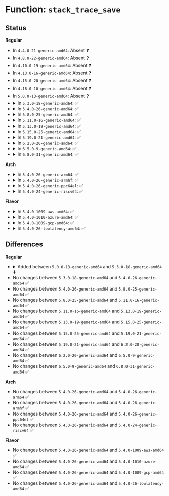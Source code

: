 # Function: <code>stack_trace_save</code>

## Status
<b>Regular</b>
<ul>
<li>
In <code>4.4.0-21-generic-amd64</code>: Absent ❓
</li>
<li>
In <code>4.8.0-22-generic-amd64</code>: Absent ❓
</li>
<li>
In <code>4.10.0-19-generic-amd64</code>: Absent ❓
</li>
<li>
In <code>4.13.0-16-generic-amd64</code>: Absent ❓
</li>
<li>
In <code>4.15.0-20-generic-amd64</code>: Absent ❓
</li>
<li>
In <code>4.18.0-10-generic-amd64</code>: Absent ❓
</li>
<li>
In <code>5.0.0-13-generic-amd64</code>: Absent ❓
</li>
<li>
<details>
<summary>In <code>5.3.0-18-generic-amd64</code>: ✅</summary>

```c
unsigned int stack_trace_save(long unsigned int * store, unsigned int size, unsigned int skipnr)
```

```json
{
  "name": "stack_trace_save",
  "collision_type": "Unique Global",
  "inline_type": "No",
  "funcs": [
    {
      "addr": 18446744071580048704,
      "name": "stack_trace_save",
      "external": true,
      "loc": "kernel/stacktrace.c:113",
      "file": "kernel/stacktrace.c",
      "inline": "seen, unknown",
      "caller_inline": [],
      "caller_func": [
        "kernel/trace/trace.c:__ftrace_trace_stack",
        "kernel/trace/trace_stack.c:stack_trace_call",
        "kernel/trace/trace_events_hist.c:event_hist_trigger",
        "mm/slub.c:set_track"
      ]
    }
  ],
  "symbols": [
    {
      "addr": 18446744071580048704,
      "name": "stack_trace_save",
      "section": ".text",
      "bind": "STB_GLOBAL",
      "size": 101
    }
  ]
}
```
</details>
</li>
<li>
<details>
<summary>In <code>5.4.0-26-generic-amd64</code>: ✅</summary>

```c
unsigned int stack_trace_save(long unsigned int * store, unsigned int size, unsigned int skipnr)
```

```json
{
  "name": "stack_trace_save",
  "collision_type": "Unique Global",
  "inline_type": "No",
  "funcs": [
    {
      "addr": 18446744071580097808,
      "name": "stack_trace_save",
      "external": true,
      "loc": "kernel/stacktrace.c:113",
      "file": "kernel/stacktrace.c",
      "inline": "seen, unknown",
      "caller_inline": [],
      "caller_func": [
        "kernel/trace/trace.c:__ftrace_trace_stack",
        "kernel/trace/trace_stack.c:stack_trace_call",
        "kernel/trace/trace_events_hist.c:event_hist_trigger",
        "mm/slub.c:set_track"
      ]
    }
  ],
  "symbols": [
    {
      "addr": 18446744071580097808,
      "name": "stack_trace_save",
      "section": ".text",
      "bind": "STB_GLOBAL",
      "size": 101
    }
  ]
}
```
</details>
</li>
<li>
<details>
<summary>In <code>5.8.0-25-generic-amd64</code>: ✅</summary>

```c
unsigned int stack_trace_save(long unsigned int * store, unsigned int size, unsigned int skipnr)
```

```json
{
  "name": "stack_trace_save",
  "collision_type": "Unique Global",
  "inline_type": "No",
  "funcs": [
    {
      "addr": 18446744071580160304,
      "name": "stack_trace_save",
      "external": true,
      "loc": "kernel/stacktrace.c:113",
      "file": "kernel/stacktrace.c",
      "inline": "seen, unknown",
      "caller_inline": [],
      "caller_func": [
        "kernel/trace/trace.c:__ftrace_trace_stack",
        "kernel/trace/trace_stack.c:check_stack",
        "kernel/trace/trace_events_hist.c:event_hist_trigger"
      ]
    }
  ],
  "symbols": [
    {
      "addr": 18446744071580160304,
      "name": "stack_trace_save",
      "section": ".text",
      "bind": "STB_GLOBAL",
      "size": 101
    }
  ]
}
```
</details>
</li>
<li>
<details>
<summary>In <code>5.11.0-16-generic-amd64</code>: ✅</summary>

```c
unsigned int stack_trace_save(long unsigned int * store, unsigned int size, unsigned int skipnr)
```

```json
{
  "name": "stack_trace_save",
  "collision_type": "Unique Global",
  "inline_type": "No",
  "funcs": [
    {
      "addr": 18446744071580144592,
      "name": "stack_trace_save",
      "external": true,
      "loc": "kernel/stacktrace.c:111",
      "file": "kernel/stacktrace.c",
      "inline": "seen, unknown",
      "caller_inline": [],
      "caller_func": [
        "kernel/trace/trace.c:__ftrace_trace_stack",
        "kernel/trace/trace_stack.c:check_stack",
        "kernel/trace/trace_events_hist.c:event_hist_trigger"
      ]
    }
  ],
  "symbols": [
    {
      "addr": 18446744071580144592,
      "name": "stack_trace_save",
      "section": ".text",
      "bind": "STB_GLOBAL",
      "size": 101
    }
  ]
}
```
</details>
</li>
<li>
<details>
<summary>In <code>5.13.0-19-generic-amd64</code>: ✅</summary>

```c
unsigned int stack_trace_save(long unsigned int * store, unsigned int size, unsigned int skipnr)
```

```json
{
  "name": "stack_trace_save",
  "collision_type": "Unique Global",
  "inline_type": "No",
  "funcs": [
    {
      "addr": 18446744071580149280,
      "name": "stack_trace_save",
      "external": true,
      "loc": "kernel/stacktrace.c:111",
      "file": "kernel/stacktrace.c",
      "inline": "seen, unknown",
      "caller_inline": [],
      "caller_func": [
        "kernel/trace/trace.c:__ftrace_trace_stack",
        "kernel/trace/trace_stack.c:check_stack",
        "kernel/trace/trace_events_hist.c:event_hist_trigger"
      ]
    }
  ],
  "symbols": [
    {
      "addr": 18446744071580149280,
      "name": "stack_trace_save",
      "section": ".text",
      "bind": "STB_GLOBAL",
      "size": 101
    }
  ]
}
```
</details>
</li>
<li>
<details>
<summary>In <code>5.15.0-25-generic-amd64</code>: ✅</summary>

```c
unsigned int stack_trace_save(long unsigned int * store, unsigned int size, unsigned int skipnr)
```

```json
{
  "name": "stack_trace_save",
  "collision_type": "Unique Global",
  "inline_type": "No",
  "funcs": [
    {
      "addr": 18446744071580293808,
      "name": "stack_trace_save",
      "external": true,
      "loc": "kernel/stacktrace.c:111",
      "file": "kernel/stacktrace.c",
      "inline": "seen, unknown",
      "caller_inline": [],
      "caller_func": [
        "kernel/trace/trace.c:__ftrace_trace_stack",
        "kernel/trace/trace_stack.c:check_stack",
        "kernel/trace/trace_events_hist.c:event_hist_trigger",
        "mm/kfence/core.c:metadata_update_state",
        "mm/kfence/report.c:kfence_report_error"
      ]
    }
  ],
  "symbols": [
    {
      "addr": 18446744071580293808,
      "name": "stack_trace_save",
      "section": ".text",
      "bind": "STB_GLOBAL",
      "size": 101
    }
  ]
}
```
</details>
</li>
<li>
<details>
<summary>In <code>5.19.0-21-generic-amd64</code>: ✅</summary>

```c
unsigned int stack_trace_save(long unsigned int * store, unsigned int size, unsigned int skipnr)
```

```json
{
  "name": "stack_trace_save",
  "collision_type": "Unique Global",
  "inline_type": "No",
  "funcs": [
    {
      "addr": 18446744071580502384,
      "name": "stack_trace_save",
      "external": true,
      "loc": "kernel/stacktrace.c:112",
      "file": "kernel/stacktrace.c",
      "inline": "seen, unknown",
      "caller_inline": [],
      "caller_func": [
        "kernel/trace/trace.c:__ftrace_trace_stack",
        "kernel/trace/trace_stack.c:check_stack",
        "kernel/trace/trace_events_hist.c:event_hist_trigger",
        "mm/slub.c:set_track_prepare",
        "mm/kfence/core.c:__kfence_alloc",
        "mm/kfence/core.c:metadata_update_state",
        "mm/kfence/report.c:kfence_report_error"
      ]
    }
  ],
  "symbols": [
    {
      "addr": 18446744071580502384,
      "name": "stack_trace_save",
      "section": ".text",
      "bind": "STB_GLOBAL",
      "size": 113
    }
  ]
}
```
</details>
</li>
<li>
<details>
<summary>In <code>6.2.0-20-generic-amd64</code>: ✅</summary>

```c
unsigned int stack_trace_save(long unsigned int * store, unsigned int size, unsigned int skipnr)
```

```json
{
  "name": "stack_trace_save",
  "collision_type": "Unique Global",
  "inline_type": "No",
  "funcs": [
    {
      "addr": 18446744071580755408,
      "name": "stack_trace_save",
      "external": true,
      "loc": "kernel/stacktrace.c:112",
      "file": "kernel/stacktrace.c",
      "inline": "seen, unknown",
      "caller_inline": [],
      "caller_func": [
        "kernel/trace/trace.c:__ftrace_trace_stack",
        "kernel/trace/trace_stack.c:check_stack",
        "kernel/trace/trace_events_hist.c:event_hist_trigger",
        "mm/slub.c:set_track_prepare",
        "mm/kfence/core.c:__kfence_alloc",
        "mm/kfence/core.c:metadata_update_state",
        "mm/kfence/report.c:kfence_report_error"
      ]
    }
  ],
  "symbols": [
    {
      "addr": 18446744071580755408,
      "name": "stack_trace_save",
      "section": ".text",
      "bind": "STB_GLOBAL",
      "size": 113
    }
  ]
}
```
</details>
</li>
<li>
<details>
<summary>In <code>6.5.0-9-generic-amd64</code>: ✅</summary>

```c
unsigned int stack_trace_save(long unsigned int * store, unsigned int size, unsigned int skipnr)
```

```json
{
  "name": "stack_trace_save",
  "collision_type": "Unique Global",
  "inline_type": "No",
  "funcs": [
    {
      "addr": 18446744071580838080,
      "name": "stack_trace_save",
      "external": true,
      "loc": "kernel/stacktrace.c:112",
      "file": "kernel/stacktrace.c",
      "inline": "seen, unknown",
      "caller_inline": [],
      "caller_func": [
        "kernel/trace/trace.c:__ftrace_trace_stack",
        "kernel/trace/trace_osnoise.c:timerlat_irq",
        "kernel/trace/trace_osnoise.c:timerlat_irq",
        "kernel/trace/trace_stack.c:check_stack",
        "kernel/trace/trace_events_hist.c:event_hist_trigger",
        "kernel/trace/trace_events_hist.c:hist_trigger_elt_update",
        "kernel/trace/trace_events_hist.c:__update_field_vars",
        "mm/slub.c:set_track_prepare",
        "mm/kfence/core.c:__kfence_alloc",
        "mm/kfence/core.c:metadata_update_state",
        "mm/kfence/report.c:kfence_report_error"
      ]
    }
  ],
  "symbols": [
    {
      "addr": 18446744071580838080,
      "name": "stack_trace_save",
      "section": ".text",
      "bind": "STB_GLOBAL",
      "size": 113
    }
  ]
}
```
</details>
</li>
<li>
<details>
<summary>In <code>6.8.0-31-generic-amd64</code>: ✅</summary>

```c
unsigned int stack_trace_save(long unsigned int * store, unsigned int size, unsigned int skipnr)
```

```json
{
  "name": "stack_trace_save",
  "collision_type": "Unique Global",
  "inline_type": "No",
  "funcs": [
    {
      "addr": 18446744071580927504,
      "name": "stack_trace_save",
      "external": true,
      "loc": "kernel/stacktrace.c:112",
      "file": "kernel/stacktrace.c",
      "inline": "seen, unknown",
      "caller_inline": [],
      "caller_func": [
        "kernel/trace/trace.c:__ftrace_trace_stack",
        "kernel/trace/trace_osnoise.c:timerlat_irq",
        "kernel/trace/trace_osnoise.c:timerlat_irq",
        "kernel/trace/trace_stack.c:check_stack",
        "kernel/trace/trace_events_hist.c:event_hist_trigger",
        "kernel/trace/trace_events_hist.c:hist_trigger_elt_update",
        "kernel/trace/trace_events_hist.c:__update_field_vars",
        "mm/slub.c:set_track_prepare",
        "mm/kfence/core.c:__kfence_alloc",
        "mm/kfence/core.c:metadata_update_state",
        "mm/kfence/report.c:kfence_report_error"
      ]
    }
  ],
  "symbols": [
    {
      "addr": 18446744071580927504,
      "name": "stack_trace_save",
      "section": ".text",
      "bind": "STB_GLOBAL",
      "size": 113
    }
  ]
}
```
</details>
</li>
</ul>
<b>Arch</b>
<ul>
<li>
<details>
<summary>In <code>5.4.0-26-generic-arm64</code>: ✅</summary>

```c
unsigned int stack_trace_save(long unsigned int * store, unsigned int size, unsigned int skipnr)
```

```json
{
  "name": "stack_trace_save",
  "collision_type": "Unique Global",
  "inline_type": "No",
  "funcs": [
    {
      "addr": 18446603336491308960,
      "name": "stack_trace_save",
      "external": true,
      "loc": "kernel/stacktrace.c:272",
      "file": "kernel/stacktrace.c",
      "inline": "seen, unknown",
      "caller_inline": [],
      "caller_func": [
        "kernel/trace/trace.c:__ftrace_trace_stack",
        "kernel/trace/trace_stack.c:stack_trace_call",
        "kernel/trace/trace_events_hist.c:event_hist_trigger",
        "mm/slub.c:set_track"
      ]
    }
  ],
  "symbols": [
    {
      "addr": 18446603336491308960,
      "name": "stack_trace_save",
      "section": ".text",
      "bind": "STB_GLOBAL",
      "size": 120
    }
  ]
}
```
</details>
</li>
<li>
<details>
<summary>In <code>5.4.0-26-generic-armhf</code>: ✅</summary>

```c
unsigned int stack_trace_save(long unsigned int * store, unsigned int size, unsigned int skipnr)
```

```json
{
  "name": "stack_trace_save",
  "collision_type": "Unique Global",
  "inline_type": "No",
  "funcs": [
    {
      "addr": 3225305536,
      "name": "stack_trace_save",
      "external": true,
      "loc": "kernel/stacktrace.c:272",
      "file": "kernel/stacktrace.c",
      "inline": "seen, unknown",
      "caller_inline": [],
      "caller_func": [
        "kernel/trace/trace.c:__ftrace_trace_stack",
        "kernel/trace/trace_stack.c:stack_trace_call",
        "mm/slub.c:set_track"
      ]
    }
  ],
  "symbols": [
    {
      "addr": 3225305536,
      "name": "stack_trace_save",
      "section": ".text",
      "bind": "STB_GLOBAL",
      "size": 120
    }
  ]
}
```
</details>
</li>
<li>
<details>
<summary>In <code>5.4.0-26-generic-ppc64el</code>: ✅</summary>

```c
unsigned int stack_trace_save(long unsigned int * store, unsigned int size, unsigned int skipnr)
```

```json
{
  "name": "stack_trace_save",
  "collision_type": "Unique Global",
  "inline_type": "No",
  "funcs": [
    {
      "addr": 13835058055284234608,
      "name": "stack_trace_save",
      "external": true,
      "loc": "kernel/stacktrace.c:272",
      "file": "kernel/stacktrace.c",
      "inline": "seen, unknown",
      "caller_inline": [],
      "caller_func": [
        "arch/powerpc/kernel/eeh_event.c:__eeh_send_failure_event",
        "kernel/trace/trace.c:__ftrace_trace_stack",
        "kernel/trace/trace_stack.c:stack_trace_call",
        "kernel/trace/trace_events_hist.c:event_hist_trigger",
        "mm/slub.c:set_track"
      ]
    }
  ],
  "symbols": [
    {
      "addr": 13835058055284234608,
      "name": "stack_trace_save",
      "section": ".text",
      "bind": "STB_GLOBAL",
      "size": 132
    }
  ]
}
```
</details>
</li>
<li>
<details>
<summary>In <code>5.4.0-24-generic-riscv64</code>: ✅</summary>

```c
unsigned int stack_trace_save(long unsigned int * store, unsigned int size, unsigned int skipnr)
```

```json
{
  "name": "stack_trace_save",
  "collision_type": "Unique Global",
  "inline_type": "No",
  "funcs": [
    {
      "addr": 18446743936271818184,
      "name": "stack_trace_save",
      "external": true,
      "loc": "kernel/stacktrace.c:272",
      "file": "kernel/stacktrace.c",
      "inline": "seen, unknown",
      "caller_inline": [],
      "caller_func": [
        "kernel/trace/trace.c:__ftrace_trace_stack",
        "kernel/trace/trace_stack.c:stack_trace_call",
        "mm/slub.c:set_track"
      ]
    }
  ],
  "symbols": [
    {
      "addr": 18446743936271818184,
      "name": "stack_trace_save",
      "section": ".text",
      "bind": "STB_GLOBAL",
      "size": 82
    }
  ]
}
```
</details>
</li>
</ul>
<b>Flavor</b>
<ul>
<li>
<details>
<summary>In <code>5.4.0-1009-aws-amd64</code>: ✅</summary>

```c
unsigned int stack_trace_save(long unsigned int * store, unsigned int size, unsigned int skipnr)
```

```json
{
  "name": "stack_trace_save",
  "collision_type": "Unique Global",
  "inline_type": "No",
  "funcs": [
    {
      "addr": 18446744071580067008,
      "name": "stack_trace_save",
      "external": true,
      "loc": "kernel/stacktrace.c:113",
      "file": "kernel/stacktrace.c",
      "inline": "seen, unknown",
      "caller_inline": [],
      "caller_func": [
        "kernel/trace/trace.c:__ftrace_trace_stack",
        "kernel/trace/trace_stack.c:stack_trace_call",
        "kernel/trace/trace_events_hist.c:event_hist_trigger",
        "mm/slub.c:set_track"
      ]
    }
  ],
  "symbols": [
    {
      "addr": 18446744071580067008,
      "name": "stack_trace_save",
      "section": ".text",
      "bind": "STB_GLOBAL",
      "size": 101
    }
  ]
}
```
</details>
</li>
<li>
<details>
<summary>In <code>5.4.0-1010-azure-amd64</code>: ✅</summary>

```c
unsigned int stack_trace_save(long unsigned int * store, unsigned int size, unsigned int skipnr)
```

```json
{
  "name": "stack_trace_save",
  "collision_type": "Unique Global",
  "inline_type": "No",
  "funcs": [
    {
      "addr": 18446744071580011824,
      "name": "stack_trace_save",
      "external": true,
      "loc": "kernel/stacktrace.c:113",
      "file": "kernel/stacktrace.c",
      "inline": "seen, unknown",
      "caller_inline": [],
      "caller_func": [
        "kernel/trace/trace.c:__ftrace_trace_stack",
        "kernel/trace/trace_stack.c:stack_trace_call",
        "kernel/trace/trace_events_hist.c:event_hist_trigger",
        "mm/slub.c:set_track"
      ]
    }
  ],
  "symbols": [
    {
      "addr": 18446744071580011824,
      "name": "stack_trace_save",
      "section": ".text",
      "bind": "STB_GLOBAL",
      "size": 101
    }
  ]
}
```
</details>
</li>
<li>
<details>
<summary>In <code>5.4.0-1009-gcp-amd64</code>: ✅</summary>

```c
unsigned int stack_trace_save(long unsigned int * store, unsigned int size, unsigned int skipnr)
```

```json
{
  "name": "stack_trace_save",
  "collision_type": "Unique Global",
  "inline_type": "No",
  "funcs": [
    {
      "addr": 18446744071580058080,
      "name": "stack_trace_save",
      "external": true,
      "loc": "kernel/stacktrace.c:113",
      "file": "kernel/stacktrace.c",
      "inline": "seen, unknown",
      "caller_inline": [],
      "caller_func": [
        "kernel/trace/trace.c:__ftrace_trace_stack",
        "kernel/trace/trace_stack.c:stack_trace_call",
        "kernel/trace/trace_events_hist.c:event_hist_trigger",
        "mm/slub.c:set_track"
      ]
    }
  ],
  "symbols": [
    {
      "addr": 18446744071580058080,
      "name": "stack_trace_save",
      "section": ".text",
      "bind": "STB_GLOBAL",
      "size": 101
    }
  ]
}
```
</details>
</li>
<li>
<details>
<summary>In <code>5.4.0-26-lowlatency-amd64</code>: ✅</summary>

```c
unsigned int stack_trace_save(long unsigned int * store, unsigned int size, unsigned int skipnr)
```

```json
{
  "name": "stack_trace_save",
  "collision_type": "Unique Global",
  "inline_type": "No",
  "funcs": [
    {
      "addr": 18446744071580108912,
      "name": "stack_trace_save",
      "external": true,
      "loc": "kernel/stacktrace.c:113",
      "file": "kernel/stacktrace.c",
      "inline": "seen, unknown",
      "caller_inline": [],
      "caller_func": [
        "kernel/trace/trace.c:__ftrace_trace_stack",
        "kernel/trace/trace_stack.c:stack_trace_call",
        "kernel/trace/trace_events_hist.c:event_hist_trigger",
        "mm/slub.c:set_track"
      ]
    }
  ],
  "symbols": [
    {
      "addr": 18446744071580108912,
      "name": "stack_trace_save",
      "section": ".text",
      "bind": "STB_GLOBAL",
      "size": 101
    }
  ]
}
```
</details>
</li>
</ul>

## Differences
<b>Regular</b>
<ul>
<li>
<details>
<summary>Added between <code>5.0.0-13-generic-amd64</code> and <code>5.3.0-18-generic-amd64</code> ➕</summary>

```c
unsigned int stack_trace_save(long unsigned int * store, unsigned int size, unsigned int skipnr)
```
</details>
</li>
<li>
No changes between <code>5.3.0-18-generic-amd64</code> and <code>5.4.0-26-generic-amd64</code> ✅
</li>
<li>
No changes between <code>5.4.0-26-generic-amd64</code> and <code>5.8.0-25-generic-amd64</code> ✅
</li>
<li>
No changes between <code>5.8.0-25-generic-amd64</code> and <code>5.11.0-16-generic-amd64</code> ✅
</li>
<li>
No changes between <code>5.11.0-16-generic-amd64</code> and <code>5.13.0-19-generic-amd64</code> ✅
</li>
<li>
No changes between <code>5.13.0-19-generic-amd64</code> and <code>5.15.0-25-generic-amd64</code> ✅
</li>
<li>
No changes between <code>5.15.0-25-generic-amd64</code> and <code>5.19.0-21-generic-amd64</code> ✅
</li>
<li>
No changes between <code>5.19.0-21-generic-amd64</code> and <code>6.2.0-20-generic-amd64</code> ✅
</li>
<li>
No changes between <code>6.2.0-20-generic-amd64</code> and <code>6.5.0-9-generic-amd64</code> ✅
</li>
<li>
No changes between <code>6.5.0-9-generic-amd64</code> and <code>6.8.0-31-generic-amd64</code> ✅
</li>
</ul>
<b>Arch</b>
<ul>
<li>
No changes between <code>5.4.0-26-generic-amd64</code> and <code>5.4.0-26-generic-arm64</code> ✅
</li>
<li>
No changes between <code>5.4.0-26-generic-amd64</code> and <code>5.4.0-26-generic-armhf</code> ✅
</li>
<li>
No changes between <code>5.4.0-26-generic-amd64</code> and <code>5.4.0-26-generic-ppc64el</code> ✅
</li>
<li>
No changes between <code>5.4.0-26-generic-amd64</code> and <code>5.4.0-24-generic-riscv64</code> ✅
</li>
</ul>
<b>Flavor</b>
<ul>
<li>
No changes between <code>5.4.0-26-generic-amd64</code> and <code>5.4.0-1009-aws-amd64</code> ✅
</li>
<li>
No changes between <code>5.4.0-26-generic-amd64</code> and <code>5.4.0-1010-azure-amd64</code> ✅
</li>
<li>
No changes between <code>5.4.0-26-generic-amd64</code> and <code>5.4.0-1009-gcp-amd64</code> ✅
</li>
<li>
No changes between <code>5.4.0-26-generic-amd64</code> and <code>5.4.0-26-lowlatency-amd64</code> ✅
</li>
</ul>
